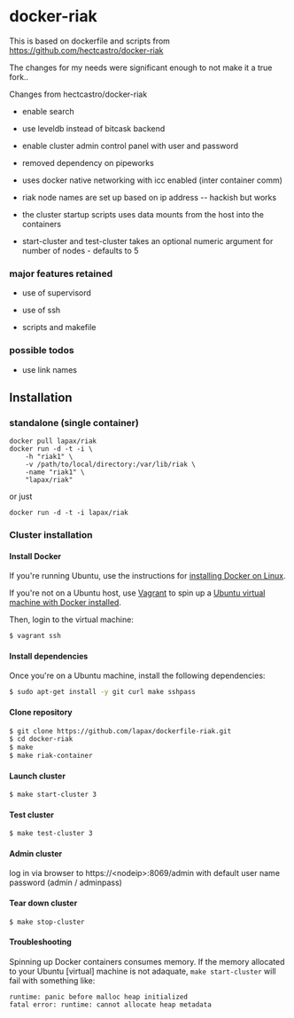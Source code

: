 # docker-riak

This is based on dockerfile and scripts from https://github.com/hectcastro/docker-riak 

The changes for my needs were significant enough to not make it a true fork..

Changes from hectcastro/docker-riak

* enable search

* use leveldb instead of bitcask backend

* enable cluster admin control panel with user and password

* removed dependency on pipeworks

* uses docker native networking with icc enabled (inter container comm)

* riak node names are set up based on ip address -- hackish but works

* the cluster startup scripts uses data mounts from the host into the containers 

* start-cluster and test-cluster takes an optional numeric argument for number of nodes - defaults to 5


### major features retained 

* use of supervisord

* use of ssh

* scripts and makefile


### possible todos

* use link names

## Installation

### standalone (single container)

	docker pull lapax/riak
	docker run -d -t -i \
		-h "riak1" \
		-v /path/to/local/directory:/var/lib/riak \
		-name "riak1" \
		"lapax/riak"
or just
	
	docker run -d -t -i lapax/riak

### Cluster installation
#### Install Docker

If you're running Ubuntu, use the instructions for [installing Docker on
Linux](http://docs.docker.io/en/latest/installation/ubuntulinux/).

If you're not on a Ubuntu host, use [Vagrant](http://www.vagrantup.com) to
spin up a [Ubuntu virtual machine with Docker
installed](http://docs.docker.io/en/latest/installation/vagrant/).

Then, login to the virtual machine:

```bash
$ vagrant ssh
```

#### Install dependencies

Once you're on a Ubuntu machine, install the following dependencies:

```bash
$ sudo apt-get install -y git curl make sshpass
```

#### Clone repository

```bash
$ git clone https://github.com/lapax/dockerfile-riak.git
$ cd docker-riak
$ make
$ make riak-container
```

#### Launch cluster

```bash
$ make start-cluster 3
```

#### Test cluster

```bash
$ make test-cluster 3
```

#### Admin cluster

log in via browser to https://&lt;nodeip&gt;:8069/admin
with default user name password (admin / adminpass)


#### Tear down cluster

```bash
$ make stop-cluster
```

#### Troubleshooting

Spinning up Docker containers consumes memory. If the memory allocated to your
Ubuntu [virtual] machine is not adaquate,  `make start-cluster` will fail with
something like:

```
runtime: panic before malloc heap initialized
fatal error: runtime: cannot allocate heap metadata
```
